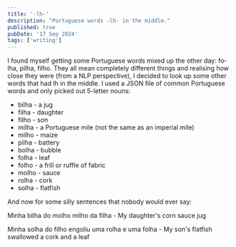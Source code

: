 ```yaml
---
title: '-lh-'
description: "Portuguese words -lh- in the middle."
published: true
pubDate: '17 Sep 2024'
tags: ['writing']
---
```


I found myself getting some Portuguese words mixed up the other day: <span lang="pt">folha</span>, <span lang="pt">pilha</span>, <span lang="pt">filho</span>. They all mean completely different things and realising how close they were (from a NLP perspective), I decided to look up some other words that had lh in the middle. I used a JSON file of common Portuguese words and only picked out 5-letter nouns:

<ul>
	<li><span lang="pt">bilha</span> - a jug</li>
	<li><span lang="pt">filha</span> - daughter</li>
	<li><span lang="pt">filho</span> - son</li>
	<li><span lang="pt">milha</span> - a Portuguese mile (not the same as an imperial mile)</li>
	<li><span lang="pt">milho</span> - maize</li>
	<li><span lang="pt">pilha</span> - battery</li>
	<li><span lang="pt">bolha</span> - bubble</li>
	<li><span lang="pt">folha</span> - leaf</li>
	<li><span lang="pt">folho</span> - a frill or ruffle of fabric</li>
	<li><span lang="pt">molho</span> - sauce</li>
	<li><span lang="pt">rolha</span> - cork</li>
	<li><span lang="pt">solha</span> - flatfish</li>
</ul>

And now for some silly sentences that nobody would ever say:

<span lang="pt">Minha bilha do molho milho da filha</span> - My daughter's corn sauce jug

<span lang="pt">Minha solha do filho engoliu uma rolha e uma folha</span> - My son's flatfish swallowed a cork and a leaf
